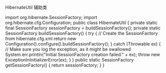 ﻿HibernateUtil 辅助类

import org.hibernate.SessionFactory;
import org.hibernate.cfg.Configuration;
public class HibernateUtil {
private static final SessionFactory sessionFactory = buildSessionFactory();
private static SessionFactory buildSessionFactory() {
try {
// Create the SessionFactory from hibernate.cfg.xml
return new Configuration().configure().buildSessionFactory();
}
catch (Throwable ex) {
// Make sure you log the exception, as it might be swallowed
System.err.println("Initial SessionFactory creation failed." + ex);
throw new ExceptionInInitializerError(ex);
}
}
public static SessionFactory getSessionFactory() {
return sessionFactory;
}
}